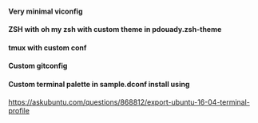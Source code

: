 #### Very minimal viconfig
#### ZSH with oh my zsh with custom theme in pdouady.zsh-theme
#### tmux with custom conf
#### Custom gitconfig
#### Custom terminal palette in sample.dconf install using
https://askubuntu.com/questions/868812/export-ubuntu-16-04-terminal-profile
